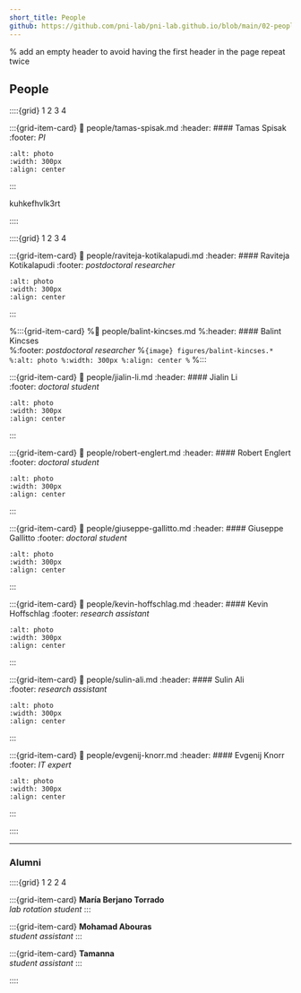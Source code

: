 ```yaml
---
short_title: People
github: https://github.com/pni-lab/pni-lab.github.io/blob/main/02-people.md
---
```


% add an empty header to avoid having the first header in the page repeat twice
##

## People

::::{grid} 1 2 3 4


:::{grid-item-card}
:link: people/tamas-spisak.md
:header: #### Tamas Spisak
:footer: *PI*
```{image} figures/tamas-spisak4.*
:alt: photo
:width: 300px
:align: center
```
:::

kuhkefhvlk3rt

::::

::::{grid} 1 2 3 4

:::{grid-item-card}
:link: people/raviteja-kotikalapudi.md
:header: #### Raviteja Kotikalapudi
:footer: *postdoctoral researcher*
```{image} figures/raviteja-kotikalapudi.*
:alt: photo
:width: 300px
:align: center
```
:::


%:::{grid-item-card}
%:link: people/balint-kincses.md
%:header: #### Balint Kincses <br>
%:footer: *postdoctoral researcher*
%```{image} figures/balint-kincses.*
%:alt: photo
%:width: 300px
%:align: center
%```
%:::


:::{grid-item-card}
:link: people/jialin-li.md
:header: #### Jialin Li <br>
:footer: *doctoral student*
```{image} figures/jialin-li.*
:alt: photo
:width: 300px
:align: center
```
:::


:::{grid-item-card}
:link: people/robert-englert.md
:header: #### Robert Englert <br>
:footer: *doctoral student*
```{image} figures/robert-englert.*
:alt: photo
:width: 300px
:align: center
```
:::


:::{grid-item-card}
:link: people/giuseppe-gallitto.md
:header: #### Giuseppe Gallitto
:footer: *doctoral student*
```{image} figures/giuseppe-gallitto.*
:alt: photo
:width: 300px
:align: center
```
:::


:::{grid-item-card}
:link: people/kevin-hoffschlag.md
:header: #### Kevin Hoffschlag 
:footer: *research assistant*
```{image} figures/kevin-hoffschlag.*
:alt: photo
:width: 300px
:align: center
```
:::


:::{grid-item-card}
:link: people/sulin-ali.md
:header: #### Sulin Ali <br>
:footer: *research assistant*
```{image} figures/sulin-ali.*
:alt: photo
:width: 300px
:align: center
```
:::

:::{grid-item-card}
:link: people/evgenij-knorr.md
:header: #### Evgenij Knorr <br>
:footer: *IT expert*
```{image} figures/evgenij-knorr.*
:alt: photo
:width: 300px
:align: center
```
:::


::::

---------------------------
### Alumni

::::{grid} 1 2 2 4

:::{grid-item-card}
**María Berjano Torrado** \
*lab rotation student*
:::

:::{grid-item-card}
**Mohamad Abouras** \
*student assistant*
:::

:::{grid-item-card}
**Tamanna** \
*student assistant*
:::

::::
